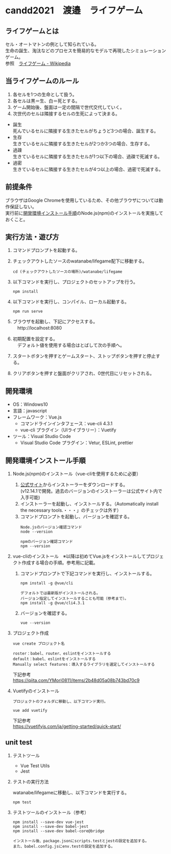 # candd2021　渡邉　ライフゲーム

## ライフゲームとは
セル・オートマトンの例として知られている。<br>
生命の誕生、淘汰などのプロセスを簡易的なモデルで再現したシミュレーションゲーム。<br>
参照　[ライフゲーム - Wikipedia](https://ja.wikipedia.org/wiki/%E3%83%A9%E3%82%A4%E3%83%95%E3%82%B2%E3%83%BC%E3%83%A0)


## 当ライフゲームのルール
1. 各セルを1つの生命として扱う。
1. 各セルは黒＝生、白＝死とする。
1. ゲーム開始後、盤面は一定の間隔で世代交代していく。
1. 次世代のセルは隣接するセルの生死によって決まる。
- 誕生<br>
    死んでいるセルに隣接する生きたセルがちょうど3つの場合、誕生する。
- 生存<br>
    生きているセルに隣接する生きたセルが2つか3つの場合、生存する。
- 過疎<br>
    生きているセルに隣接する生きたセルが1つ以下の場合、過疎で死滅する。
- 過密<br>
    生きているセルに隣接する生きたセルが4つ以上の場合、過密で死滅する。   

## 前提条件
ブラウザはGoogle Chromeを使用しているため、その他ブラウザについては動作保証しない。<br>
実行前に[開発環境インストール手順](#開発環境インストール手順)のNode.js(npm)のインストールを実施しておくこと。

## 実行方法・遊び方
1. コマンドプロンプトを起動する。
1. チェックアウトしたソースのwatanabe/lifegame配下に移動する。

    `cd (チェックアウトしたソースの場所)/watanabe/lifegame`

1. 以下コマンドを実行し、プロジェクトのセットアップを行う。

    `npm install`

1. 以下コマンドを実行し、コンパイル、ローカル起動する。

    `npm run serve`

1. ブラウザを起動し、下記にアクセスする。<br>
　http://localhost:8080
1. 初期配置を設定する。<br>
　デフォルト値を使用する場合はとばして次の手順へ。
1. スタートボタンを押すとゲームスタート、ストップボタンを押すと停止する。
1. クリアボタンを押すと盤面がクリアされ、0世代目にリセットされる。

## 開発環境
- OS：Windows10
- 言語：javascript
- フレームワーク：Vue.js
    - コマンドラインインタフェース：vue-cli 4.3.1
    - vue-cli プラグイン（UIライブラリー）：Vuetify
- ツール：Visual Studio Code
    - Visual Studio Code プラグイン：Vetur, ESLint, prettier

## 開発環境インストール手順
1. Node.js(npm)のインストール（vue-cliを使用するために必要）
    1. [公式サイト](https://nodejs.org/ja/)からインストーラーをダウンロードする。<br>
    (v12.14.1で開発。過去のバージョンのインストーラーは公式サイト内で入手可能)
    1. インストーラーを起動し、インストールする。（Automatically install the necessary tools.・・・」のチェックは外す）
    1. コマンドプロンプトを起動し、バージョンを確認する。
        ```
        Node.jsのバージョン確認コマンド
        node --version
    
        npmのバージョン確認コマンド
        npm --version
        ```
1. vue-cliのインストール　※以降は初めてVue.jsをインストールしてプロジェクト作成する場合の手順。参考用に記載。
    1. コマンドプロンプトで下記コマンドを実行し、インストールする。
        ```
        npm install -g @vue/cli

        デフォルトでは最新版がインストールされる。
        バージョン指定してインストールすることも可能（参考まで）。
        npm install -g @vue/cli4.3.1
        ```
    1. バージョンを確認する。
        ```
        vue --version
        ```
1. プロジェクト作成
    ```
    vue create プロジェクト名

    roster：babel、router、eslintをインストールする
    default：babel、eslintをインストールする
    Manually select features：導入するライブラリを選定してインストールする
    ```
    下記参考<br>
    https://qiita.com/YMori0811/items/2b48d05a08b743bd70c9

1. Vuetifyのインストール
    ```
    プロジェクトのフォルダに移動し、以下コマンド実行。

    vue add vuetify
    ```
    下記参考<br>
    https://vuetifyjs.com/ja/getting-started/quick-start/

## unit test
1. テストツール
    - Vue Test Utils
    - Jest

1. テストの実行方法

    watanabe/lifegameに移動し、以下コマンドを実行する。

    `npm test`

1. テストツールのインストール（参考）
    ```
    npm install --save-dev vue-jest
    npm install --save-dev babel-jest
    npm install --save-dev babel-core@bridge

    インストール後、package.jsonにscripts.testとjestの設定を追加する。
    また、babel.config.jsにenv.testの設定を追加する。
    ```